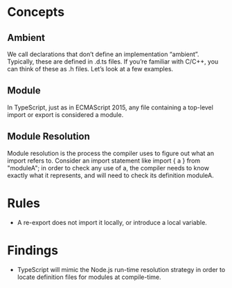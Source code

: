 # Concepts

## Ambient

We call declarations that don’t define an implementation “ambient”. Typically, these are defined in .d.ts files. If you’re familiar with C/C++, you can think of these as .h files. Let’s look at a few examples.

## Module

In TypeScript, just as in ECMAScript 2015, any file containing a top-level import or export is considered a module.

## Module Resolution

Module resolution is the process the compiler uses to figure out what an import refers to. Consider an import statement like import { a } from "moduleA"; in order to check any use of a, the compiler needs to know exactly what it represents, and will need to check its definition moduleA.

# Rules

-   A re-export does not import it locally, or introduce a local variable.

# Findings

-   TypeScript will mimic the Node.js run-time resolution strategy in order to locate definition files for modules at compile-time.
